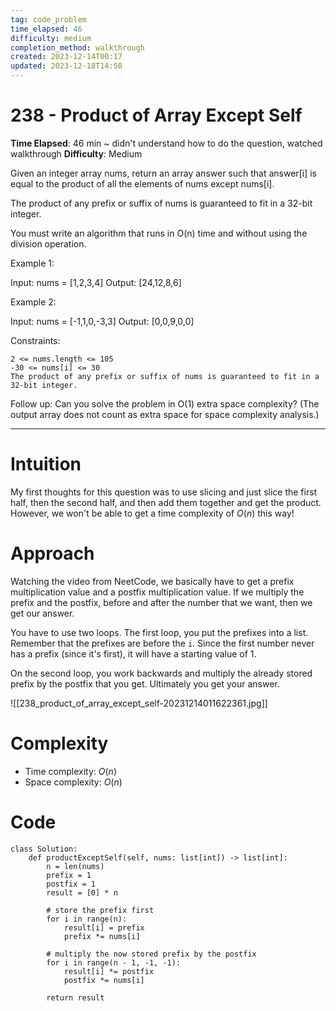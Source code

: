 ```yaml
---
tag: code_problem
time_elapsed: 46
difficulty: medium
completion_method: walkthrough
created: 2023-12-14T00:17
updated: 2023-12-18T14:58
---
```

# 238 - Product of Array Except Self

**Time Elapsed**: 46 min ~ didn't understand how to do the question, watched walkthrough
**Difficulty**: Medium

Given an integer array nums, return an array answer such that answer[i] is equal to the product of all the elements of nums except nums[i].

The product of any prefix or suffix of nums is guaranteed to fit in a 32-bit integer.

You must write an algorithm that runs in O(n) time and without using the division operation.


Example 1:

Input: nums = [1,2,3,4]
Output: [24,12,8,6]

Example 2:

Input: nums = [-1,1,0,-3,3]
Output: [0,0,9,0,0]

 

Constraints:

    2 <= nums.length <= 105
    -30 <= nums[i] <= 30
    The product of any prefix or suffix of nums is guaranteed to fit in a 32-bit integer.

 

Follow up: Can you solve the problem in O(1) extra space complexity? (The output array does not count as extra space for space complexity analysis.)

---

# Intuition
<!-- Describe your first thoughts on how to solve this problem. -->
My first thoughts for this question was to use slicing and just slice the first half, then the second half, and then add them together and get the product. However, we won't be able to get a time complexity of $O(n)$ this way!

# Approach
<!-- Describe your approach to solving the problem. -->
Watching the video from NeetCode, we basically have to get a prefix multiplication value and a postfix multiplication value. If we multiply the prefix and the postfix, before and after the number that we want, then we get our answer.

You have to use two loops. The first loop, you put the prefixes into a list. Remember that the prefixes are before the `i`. Since the first number never has a prefix (since it's first), it will have a starting value of 1. 

On the second loop, you work backwards and multiply the already stored prefix by the postfix that you get. Ultimately you get your answer.

![[238_product_of_array_except_self-20231214011622361.jpg]]

# Complexity
- Time complexity: $O(n)$
- Space complexity: $O(n)$

# Code
```
class Solution:
    def productExceptSelf(self, nums: list[int]) -> list[int]:
        n = len(nums)
        prefix = 1
        postfix = 1
        result = [0] * n

        # store the prefix first
        for i in range(n):
            result[i] = prefix
            prefix *= nums[i]

        # multiply the now stored prefix by the postfix
        for i in range(n - 1, -1, -1):
            result[i] *= postfix
            postfix *= nums[i]

        return result

```
